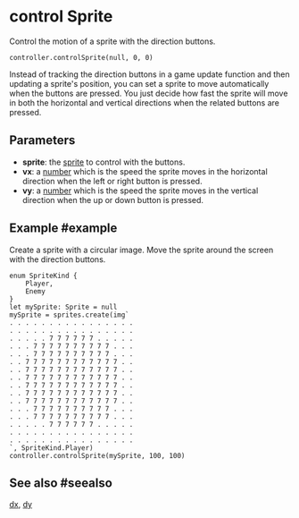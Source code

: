 # control Sprite

Control the motion of a sprite with the direction buttons.

```sig
controller.controlSprite(null, 0, 0)
```

Instead of tracking the direction buttons in a game update function and then updating a sprite's position, you can set a sprite to move automatically when the buttons are pressed. You just decide how fast the sprite will move in both the horizontal and vertical directions when the related buttons are pressed.

## Parameters

* **sprite**: the [sprite](/types/sprite) to control with the buttons.
* **vx**: a [number](/types/number) which is the speed the sprite moves in the horizontal direction when the left or right button is pressed.
* **vy**: a [number](/types/number) which is the speed the sprite moves in the vertical direction when the up or down button is pressed.

## Example #example

Create a sprite with a circular image. Move the sprite around the screen with the direction buttons.

```blocks
enum SpriteKind {
    Player,
    Enemy
}
let mySprite: Sprite = null
mySprite = sprites.create(img`
. . . . . . . . . . . . . . . . 
. . . . . . . . . . . . . . . . 
. . . . . 7 7 7 7 7 7 . . . . . 
. . . 7 7 7 7 7 7 7 7 7 7 . . . 
. . . 7 7 7 7 7 7 7 7 7 7 . . . 
. . 7 7 7 7 7 7 7 7 7 7 7 7 . . 
. . 7 7 7 7 7 7 7 7 7 7 7 7 . . 
. . 7 7 7 7 7 7 7 7 7 7 7 7 . . 
. . 7 7 7 7 7 7 7 7 7 7 7 7 . . 
. . 7 7 7 7 7 7 7 7 7 7 7 7 . . 
. . 7 7 7 7 7 7 7 7 7 7 7 7 . . 
. . . 7 7 7 7 7 7 7 7 7 7 . . . 
. . . 7 7 7 7 7 7 7 7 7 7 . . . 
. . . . . 7 7 7 7 7 7 . . . . . 
. . . . . . . . . . . . . . . . 
. . . . . . . . . . . . . . . . 
`, SpriteKind.Player)
controller.controlSprite(mySprite, 100, 100)
```

## See also #seealso

[dx](/reference/controller/dx),
[dy](/reference/controller/dy)